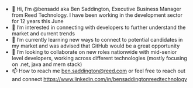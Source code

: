 - 👋 Hi, I’m @bensadd aka Ben Saddington, Executive Business Manager from Reed Technology. I have been working in the development sector for 12 years this June
- 👀 I’m interested in connecting with developers to further understand the market and current trends
- 🌱 I’m currently learning new ways to connect to potential candidates in my market and was advised that GitHub would be a great opportunity
- 💞️ I’m looking to collaborate on new roles nationwide with mid-senior level developers, working across different technologies (mostly focusing on .net, java and mern stack)
- 📫 How to reach me ben.saddington@reed.com or feel free to reach out and connect https://www.linkedin.com/in/bensaddingtonreedtechnology

<!---
bensadd/bensadd is a ✨ special ✨ repository because its `README.md` (this file) appears on your GitHub profile.
You can click the Preview link to take a look at your changes.
--->
